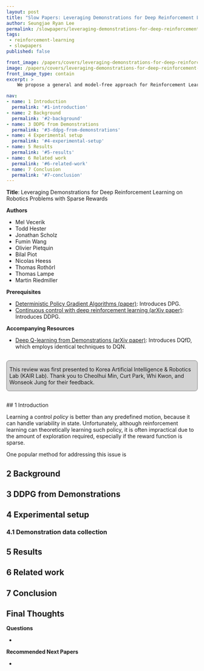 ```yaml
---
layout: post
title: "Slow Papers: Leveraging Demonstrations for Deep Reinforcement Learning on Robotics Problems with Sparse Rewards (Vecerik et al., 2017)"
author: Seungjae Ryan Lee
permalink: /slowpapers/leveraging-demonstrations-for-deep-reinforcement-learning-on-robotics-problems-with-sparse-rewards/
tags:
 - reinforcement-learning
 - slowpapers
published: false

front_image: /papers/covers/leveraging-demonstrations-for-deep-reinforcement-learning-on-robotics-problems-with-sparse-rewards.png
image: /papers/covers/leveraging-demonstrations-for-deep-reinforcement-learning-on-robotics-problems-with-sparse-rewards.png
front_image_type: contain
excerpt: >
    We propose a general and model-free approach for Reinforcement Learning (RL) on real robotics with sparse rewards. We build upon the Deep Deterministic Policy Gradient (DDPG)algorithm to use demonstrations. Both demonstrations and actual interactions are used to fill a replay buffer and the sampling ratio between demonstrations and transitions is automatically tuned via a prioritized replay mechanism. Typically, carefully engineered shaping rewards are required to enable the agents to efficiently explore on high dimensional control problems such as robotics. They are also required for model-based acceleration methods relying on local solvers such as iLQG (e.g. Guided Policy Search and Normalized Advantage Function). The demonstrations replace the need for carefully engineered rewards, and reduce the exploration problem encountered by classical RL approaches in these domains. Demonstrations are collected by a robot kinesthetically force-controlled by a human demonstrator. Results on four simulated insertion tasks show that DDPG from demonstrations out-performs DDPG, and does not require engineered rewards. Finally, we demonstrate the method on a real robotics task consisting of inserting a clip (flexible object) into a rigid object.

nav:
- name: 1 Introduction
  permalink: '#1-introduction'
- name: 2 Background
  permalink: '#2-background'
- name: 3 DDPG from Demonstrations
  permalink: '#3-ddpg-from-demonstrations'
- name: 4 Experimental setup
  permalink: '#4-experimental-setup'
- name: 5 Results
  permalink: '#5-results'
- name: 6 Related work
  permalink: '#6-related-work'
- name: 7 Conclusion
  permalink: '#7-conclusion'
---
```


**Title**: Leveraging Demonstrations for Deep Reinforcement Learning on Robotics Problems with Sparse Rewards

**Authors**

<div>
<ul class="slowpaper__authors">
  <li>Mel Vecerik</li>
  <li>Todd Hester</li>
  <li>Jonathan Scholz</li>
  <li>Fumin Wang</li>
  <li>Olivier Pietquin</li>
  <li>Bilal Piot</li>
  <li>Nicolas Heess</li>
  <li>Thomas Rothörl</li>
  <li>Thomas Lampe</li>
  <li>Martin Riedmiller</li>
</ul>
</div>

**Prerequisites**

- [Deterministic Policy Gradient Algorithms (paper)](http://proceedings.mlr.press/v32/silver14.pdf): Introduces DPG.
- [Continuous control with deep reinforcement learning (arXiv paper)](https://arxiv.org/abs/1509.02971): Introduces DDPG.

**Accompanying Resources**

- [Deep Q-learning from Demonstrations (arXiv paper)](https://arxiv.org/abs/1704.03732): Introduces DQfD, which employs identical techniques to DQN.


<div style="
    background-color: lightgray;
    padding: 1em 0.5em;
    border: 1px solid gray;
    border-radius: 0.5em;
    margin: 2em 0;
"><p style="margin: 0;">
This review was first presented to Korea Artificial Intelligence &amp; Robotics Lab (KAIR Lab). Thank you to Cheolhui Min, Curt Park, Whi Kwon, and Wonseok Jung for their feedback.
</p></div>
## 1 Introduction

Learning a control *policy* is better than any predefined motion, because it can handle variability in state. Unfortunately, although reinforcement learning can theoretically learning such policy, it is often impractical due to the amount of exploration required, especially if the reward function is sparse.

One popular method for addressing this issue is 





## 2 Background



## 3 DDPG from Demonstrations



## 4 Experimental setup

### 4.1 Demonstration data collection



## 5 Results



## 6 Related work



## 7 Conclusion



## Final Thoughts

**Questions**

- 

**Recommended Next Papers**

- 
